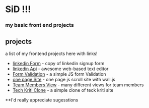 # SiD !!!
### my basic front end projects


## projects

a list of my frontend projects here with links!
* [linkedin Form] - copy of linkedin signup form
* [linkedin Api] - awesome web-based text editor
* [Form Validation] - a simple JS form Validation
* [one page Site] - one page js scroll site with wall.js
* [Team Members View] - many different views for team members
* [Tech Kriti Clone] - a simple clone of teck kriti site

**I'd really appreciate sugesstions



[linkedin Form]: <https://siddharthshah3030.github.io/linkedin/>
  [linkedin Api]: <https://siddharthshah3030.github.io/linkedinapi/>
  [Form Validation]: <https://siddharthshah3030.github.io/formvalidation/>
  [one page Site ]: <https://siddharthshah3030.github.io/wall.js/demo/>
  [Team Members View]: <https://siddharthshah3030.github.io/TeamMembersView>
  [Tech Kriti Clone]: <https://siddharthshah3030.github.io/TC_001_TechKriti/>
